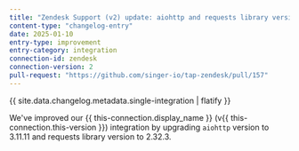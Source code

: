```yaml
---
title: "Zendesk Support (v2) update: aiohttp and requests library version upgrade"
content-type: "changelog-entry"
date: 2025-01-10
entry-type: improvement
entry-category: integration
connection-id: zendesk
connection-version: 2
pull-request: "https://github.com/singer-io/tap-zendesk/pull/157"
---
```

{{ site.data.changelog.metadata.single-integration | flatify }}

We've improved our {{ this-connection.display_name }} (v{{ this-connection.this-version }}) integration by upgrading `aiohttp` version to 3.11.11 and requests library version to 2.32.3. 